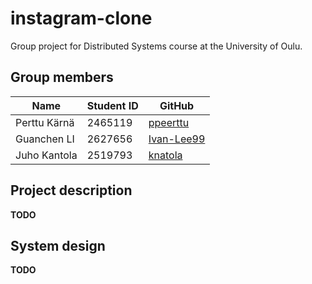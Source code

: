 # instagram-clone

Group project for Distributed Systems course at the University of Oulu.

## Group members

| Name                            | Student ID      | GitHub                                          |
|---------------------------------|-----------------|-------------------------------------------------|
| Perttu Kärnä                    | 2465119         | [ppeerttu](https://github.com/ppeerttu)         |
| Guanchen LI                     | 2627656         | [Ivan-Lee99](https://github.com/Ivan-Lee99)     |
| Juho Kantola                    | 2519793         | [knatola](https://github.com/knatola)         |

## Project description

**TODO**

## System design

**TODO**
